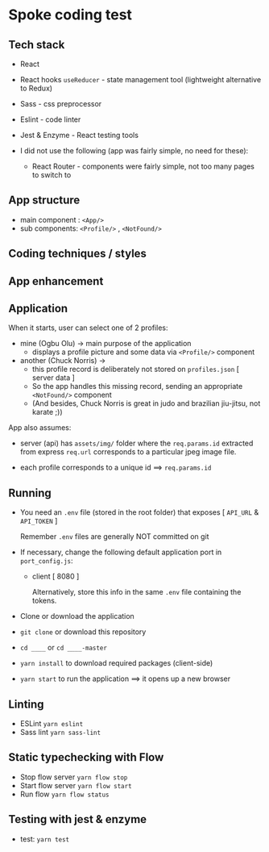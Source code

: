# Spoke coding test

## Tech stack

- React
- React hooks `useReducer` - state management tool (lightweight alternative to Redux)
- Sass - css preprocessor
- Eslint - code linter
- Jest & Enzyme - React testing tools

- I did not use the following (app was fairly simple, no need for these):
  - React Router - components were fairly simple, not too many pages to switch to

## App structure

- main component : ```<App/>```
- sub components: ```<Profile/>``` , ```<NotFound/>```

## Coding techniques / styles

## App enhancement

## Application

When it starts, user can select one of 2 profiles:
- mine (Ogbu Olu) -> main purpose of the application
  - displays a profile picture and some data via `<Profile/>` component
- another (Chuck Norris) -> 
  - this profile record is deliberately not stored on `profiles.json` [ server data ]
  - So the app handles this missing record, sending an appropriate `<NotFound/>` component
  - (And besides, Chuck Norris is great in judo and brazilian jiu-jitsu, not karate ;))

App also assumes:
  - server (api) has `assets/img/` folder where the `req.params.id` extracted from express `req.url` corresponds to a particular jpeg image file.

  - each profile corresponds to a unique id ==> `req.params.id`

## Running

- You need an `.env` file (stored in the root folder) that exposes [ `API_URL` & `API_TOKEN` ]
  
    Remember `.env` files are generally NOT committed on git 

- If necessary, change the following default application port in `port_config.js`:
  - client [ 8080 ]
    
    Alternatively, store this info in the same `.env` file containing the tokens.
    

- Clone or download the application
- ```git clone``` or download this repository
- ```cd ____``` or ```cd ____-master```
- ```yarn install``` to download required packages (client-side)
- ```yarn start``` to run the application ==> it opens up a new browser


## Linting

- ESLint `yarn eslint`
- Sass lint `yarn sass-lint`


## Static typechecking with Flow

- Stop flow server `yarn flow stop`
- Start flow server `yarn flow start`
- Run flow `yarn flow status`


## Testing with jest & enzyme

- test: `yarn test`
